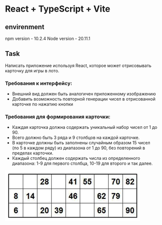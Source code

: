 # React + TypeScript + Vite

## envirenment

npm version - 10.2.4
Node version - 20.11.1

## Task

Написать приложение используя React, которое может отрисовывать карточку для игры в лото.

### Требования к интерфейсу:

- Внешний вид должен быть аналогичен приложенному изображению
- Добавить возможность повторной генерации чисел в отрисованной карточке по нажатию кнопки

### Требования для формирования карточки:

- Каждая карточка должна содержать уникальный набор чисел от 1 до 90.
- Всего должно быть 3 ряда и 9 столбцов на каждой карточке.
- В карточке должны быть заполнены случайным образом 15 чисел (по 5 в каждом ряду) из диапазона от 1 до 90, без повторений в
  пределах карточки.
- Каждый столбец должен содержать числа из определенного диапазона: 1-9 для первого столбца, 10-19 для второго и так далее.

![alt text](task_image.png)

